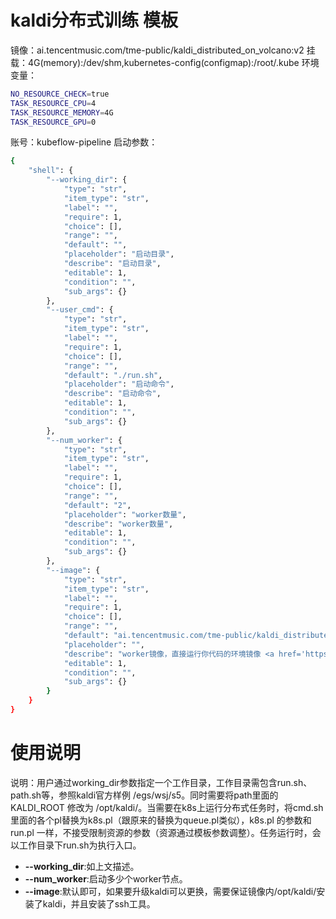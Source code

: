 # kaldi分布式训练 模板
镜像：ai.tencentmusic.com/tme-public/kaldi_distributed_on_volcano:v2
挂载：4G(memory):/dev/shm,kubernetes-config(configmap):/root/.kube
环境变量：
```bash
NO_RESOURCE_CHECK=true
TASK_RESOURCE_CPU=4
TASK_RESOURCE_MEMORY=4G
TASK_RESOURCE_GPU=0
```
账号：kubeflow-pipeline
启动参数：
```bash
{
    "shell": {
        "--working_dir": {
            "type": "str",
            "item_type": "str",
            "label": "",
            "require": 1,
            "choice": [],
            "range": "",
            "default": "",
            "placeholder": "启动目录",
            "describe": "启动目录",
            "editable": 1,
            "condition": "",
            "sub_args": {}
        },
        "--user_cmd": {
            "type": "str",
            "item_type": "str",
            "label": "",
            "require": 1,
            "choice": [],
            "range": "",
            "default": "./run.sh",
            "placeholder": "启动命令",
            "describe": "启动命令",
            "editable": 1,
            "condition": "",
            "sub_args": {}
        },
        "--num_worker": {
            "type": "str",
            "item_type": "str",
            "label": "",
            "require": 1,
            "choice": [],
            "range": "",
            "default": "2",
            "placeholder": "worker数量",
            "describe": "worker数量",
            "editable": 1,
            "condition": "",
            "sub_args": {}
        },
        "--image": {
            "type": "str",
            "item_type": "str",
            "label": "",
            "require": 1,
            "choice": [],
            "range": "",
            "default": "ai.tencentmusic.com/tme-public/kaldi_distributed_worker:v1",
            "placeholder": "",
            "describe": "worker镜像，直接运行你代码的环境镜像 <a href='https://github.com/tencentmusic/cube-studio/tree/master/images'>基础镜像</a>",
            "editable": 1,
            "condition": "",
            "sub_args": {}
        }
    }
}
```

# 使用说明

说明：用户通过working_dir参数指定一个工作目录，工作目录需包含run.sh、path.sh等，参照kaldi官方样例 /egs/wsj/s5。同时需要将path里面的 KALDI_ROOT 修改为 /opt/kaldi/。当需要在k8s上运行分布式任务时，将cmd.sh里面的各个pl替换为k8s.pl（跟原来的替换为queue.pl类似），k8s.pl 的参数和 run.pl 一样，不接受限制资源的参数（资源通过模板参数调整）。任务运行时，会以工作目录下run.sh为执行入口。
- **--working_dir**:如上文描述。
- **--num_worker**:启动多少个worker节点。
- **--image**:默认即可，如果要升级kaldi可以更换，需要保证镜像内/opt/kaldi/安装了kaldi，并且安装了ssh工具。